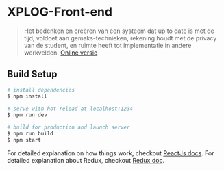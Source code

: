 # XPLOG-Front-end
 
> Het bedenken en creëren van een systeem dat up to date is met de tijd, voldoet aan gemaks-technieken, rekening houdt met de privacy van de student, en ruimte heeft tot implementatie in andere werkvelden. [Online versie](https://onblur.github.io/)

## Build Setup

``` bash
# install dependencies
$ npm install

# serve with hot reload at localhost:1234
$ npm run dev

# build for production and launch server
$ npm run build
$ npm start

```

For detailed explanation on how things work, checkout [ReactJs docs](https://reactjs.org/docs/getting-started.html).
For detailed explanation about Redux, checkout [Redux doc](https://redux.js.org/introduction/getting-started).

